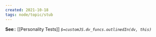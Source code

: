 ```yaml
---
created: 2021-10-18
tags: node/topic/stub
---
```




**See**:: [[Personality Tests]]
*`$=customJS.dv_funcs.outlinedIn(dv, this)`*

[^1]: https://www.enneagraminstitute.com/